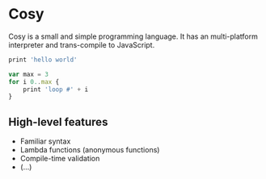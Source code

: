 
# Cosy

Cosy is a small and simple programming language. It has an multi-platform interpreter and trans-compile to JavaScript.

```javascript
print 'hello world'
```

```javascript
var max = 3
for i 0..max {
    print 'loop #' + i
}
```

## High-level features

* Familiar syntax
* Lambda functions (anonymous functions)
* Compile-time validation
* (...)


<!--

Notes:
* Variables starting with _ are considered unused, i.e. using them will result in a compile-time error
* Error reporting for simple dead-code, i.e. statements following an unconditional `return` in a block

-->
